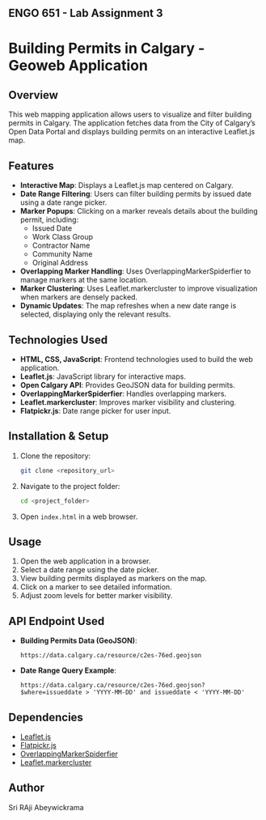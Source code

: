 ## ENGO 651 - Lab Assignment 3

# Building Permits in Calgary - Geoweb Application

## Overview
This web mapping application allows users to visualize and filter building permits in Calgary. The application fetches data from the City of Calgary’s Open Data Portal and displays building permits on an interactive Leaflet.js map.

## Features
- **Interactive Map**: Displays a Leaflet.js map centered on Calgary.
- **Date Range Filtering**: Users can filter building permits by issued date using a date range picker.
- **Marker Popups**: Clicking on a marker reveals details about the building permit, including:
  - Issued Date
  - Work Class Group
  - Contractor Name
  - Community Name
  - Original Address
- **Overlapping Marker Handling**: Uses OverlappingMarkerSpiderfier to manage markers at the same location.
- **Marker Clustering**: Uses Leaflet.markercluster to improve visualization when markers are densely packed.
- **Dynamic Updates**: The map refreshes when a new date range is selected, displaying only the relevant results.

## Technologies Used
- **HTML, CSS, JavaScript**: Frontend technologies used to build the web application.
- **Leaflet.js**: JavaScript library for interactive maps.
- **Open Calgary API**: Provides GeoJSON data for building permits.
- **OverlappingMarkerSpiderfier**: Handles overlapping markers.
- **Leaflet.markercluster**: Improves marker visibility and clustering.
- **Flatpickr.js**: Date range picker for user input.

## Installation & Setup
1. Clone the repository:
   ```sh
   git clone <repository_url>
   ```
2. Navigate to the project folder:
   ```sh
   cd <project_folder>
   ```
3. Open `index.html` in a web browser.

## Usage
1. Open the web application in a browser.
2. Select a date range using the date picker.
3. View building permits displayed as markers on the map.
4. Click on a marker to see detailed information.
5. Adjust zoom levels for better marker visibility.

## API Endpoint Used
- **Building Permits Data (GeoJSON)**: 
  ```
  https://data.calgary.ca/resource/c2es-76ed.geojson
  ```
- **Date Range Query Example**:
  ```
  https://data.calgary.ca/resource/c2es-76ed.geojson?$where=issueddate > 'YYYY-MM-DD' and issueddate < 'YYYY-MM-DD'
  ```

## Dependencies
- [Leaflet.js](https://leafletjs.com/)
- [Flatpickr.js](https://flatpickr.js.org/)
- [OverlappingMarkerSpiderfier](https://github.com/jawj/OverlappingMarkerSpiderfier-Leaflet)
- [Leaflet.markercluster](https://github.com/Leaflet/Leaflet.markercluster)

## Author
Sri RAji Abeywickrama